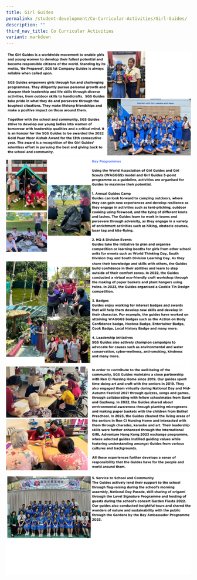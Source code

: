 ```yaml
---
title: Girl Guides
permalink: /student-development/Co-Curricular-Activities/Girl-Guides/
description: ""
third_nav_title: Co Curricular Activities
variant: markdown
---
```

![](/images/ccagg2024__1_.png)
![](/images/ccagg2024__2_.png)
![](/images/ccagg2024__3_.png)
![](/images/ccagg2024__4_.png)
![](/images/ccagg2024__5_.png)